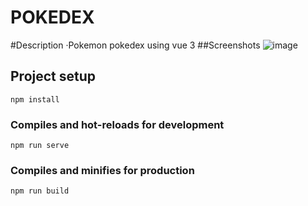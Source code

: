 # POKEDEX 

#Description 
·Pokemon pokedex using vue 3
##Screenshots
![image](https://user-images.githubusercontent.com/5649606/183216211-f0b16c15-4c0c-4df8-8613-46a8a7da1af7.png)


## Project setup
```
npm install
```

### Compiles and hot-reloads for development
```
npm run serve
```

### Compiles and minifies for production
```
npm run build
```
